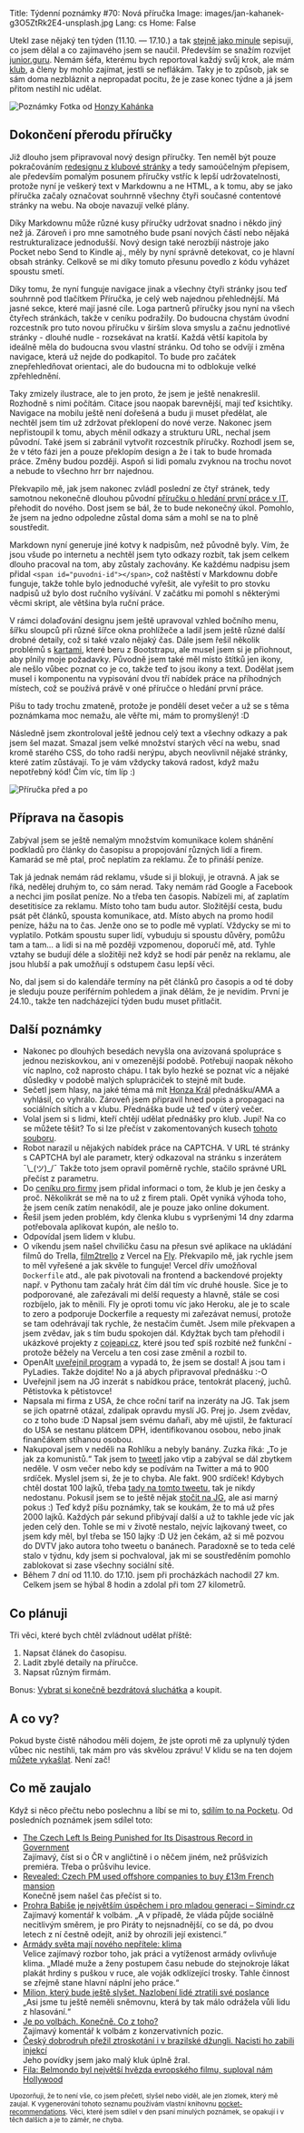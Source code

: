 Title: Týdenní poznámky #70: Nová příručka
Image: images/jan-kahanek-g3O5ZtRk2E4-unsplash.jpg
Lang: cs
Home: False


Utekl zase nějaký ten týden (11.10. — 17.10.) a tak [stejně jako minule]({filename}/2021-10-10_tydenni-poznamky-69-oprava-robota-zprovozneni-api-domluva-prednasek-a-clanku.md) sepisuji, co jsem dělal a co zajímavého jsem se naučil. Především se snažím rozvíjet [junior.guru](https://junior.guru/). Nemám šéfa, kterému bych reportoval každý svůj krok, ale mám [klub](https://junior.guru/club/), a členy by mohlo zajímat, jestli se neflákám. Taky je to způsob, jak se sám doma nezbláznit a nepropadat pocitu, že je zase konec týdne a já jsem přitom nestihl nic udělat.

![Poznámky]({static}/images/jan-kahanek-g3O5ZtRk2E4-unsplash.jpg)
Fotka od [Honzy Kahánka](https://unsplash.com/@honza_kahanek)


## Dokončení přerodu příručky

Již dlouho jsem připravoval nový design příručky. Ten neměl být pouze pokračováním [redesignu z klubové stránky](https://junior.guru/club/) a tedy samoúčelným přepisem, ale především pomalým posunem příručky vstříc k lepší udržovatelnosti, protože nyní je veškerý text v Markdownu a ne HTML, a k tomu, aby se jako příručka začaly označovat souhrnně všechny čtyři současné contentové stránky na webu. Na oboje navazují velké plány.

Díky Markdownu může různé kusy příručky udržovat snadno i někdo jiný než já. Zároveň i pro mne samotného bude psaní nových částí nebo nějaká restrukturalizace jednodušší. Nový design také nerozbíjí nástroje jako Pocket nebo Send to Kindle aj., měly by nyní správně detekovat, co je hlavní obsah stránky. Celkově se mi díky tomuto přesunu povedlo z kódu vyházet spoustu smetí.

Díky tomu, že nyní funguje navigace jinak a všechny čtyři stránky jsou teď souhrnně pod tlačítkem Příručka, je celý web najednou přehlednější. Má jasné sekce, které mají jasné cíle. Loga partnerů příručky jsou nyní na všech čtyřech stránkách, takže v ceníku podražily. Do budoucna chystám úvodní rozcestník pro tuto novou příručku v širším slova smyslu a začnu jednotlivé stránky - dlouhé nudle - rozsekávat na kratší. Každá větší kapitola by ideálně měla do budoucna svou vlastní stránku. Od toho se odvíjí i změna navigace, která už nejde do podkapitol. To bude pro začátek znepřehledňovat orientaci, ale do budoucna mi to odblokuje velké zpřehlednění.

Taky zmizely ilustrace, ale to jen proto, že jsem je ještě nenakreslil. Rozhodně s nimi počítám. Citace jsou naopak barevnější, mají teď ksichtíky. Navigace na mobilu ještě není dořešená a budu ji muset předělat, ale nechtěl jsem tím už zdržovat překlopení do nové verze. Nakonec jsem nepřistoupil k tomu, abych měnil odkazy a strukturu URL, nechal jsem původní. Také jsem si zabránil vytvořit rozcestník příručky. Rozhodl jsem se, že v této fázi jen a pouze překlopím design a že i tak to bude hromada práce. Změny budou později. Aspoň si lidi pomalu zvyknou na trochu novot a nebude to všechno hrr brr najednou.

Překvapilo mě, jak jsem nakonec zvládl poslední ze čtyř stránek, tedy samotnou nekonečně dlouhou původní [příručku o hledání první práce v IT](https://junior.guru/candidate-handbook/), přehodit do nového. Dost jsem se bál, že to bude nekonečný úkol. Pomohlo, že jsem na jedno odpoledne zůstal doma sám a mohl se na to plně soustředit.

Markdown nyní generuje jiné kotvy k nadpisům, než původně byly. Vím, že jsou všude po internetu a nechtěl jsem tyto odkazy rozbít, tak jsem celkem dlouho pracoval na tom, aby zůstaly zachovány. Ke každému nadpisu jsem přidal `<span id="puvodni-id"></span>`, což naštěstí v Markdownu dobře funguje, takže tohle bylo jednoduché vyřešit, ale vyřešit to pro stovku nadpisů už bylo dost ručního vyšívání. V začátku mi pomohl s některými věcmi skript, ale většina byla ruční práce.

V rámci dolaďování designu jsem ještě upravoval vzhled bočního menu, šířku sloupců při různé šířce okna prohlížeče a ladil jsem ještě různé další drobné detaily, což si také vzalo nějaký čas. Dále jsem řešil několik problémů s [kartami](https://www.designui.cz/lekce/kartove-komponenty-v-ui), které beru z Bootstrapu, ale musel jsem si je přiohnout, aby plnily moje požadavky. Původně jsem také měl místo štítků jen ikony, ale nešlo vůbec poznat co je co, takže teď to jsou ikony a text. Dodělat jsem musel i komponentu na vypisování dvou tří nabídek práce na příhodných místech, což se používá právě v oné příručce o hledání první práce.

Píšu to tady trochu zmateně, protože je pondělí deset večer a už se s těma poznámkama moc nemažu, ale věřte mi, mám to promyšlený! :D

Následně jsem zkontroloval ještě jednou celý text a všechny odkazy a pak jsem šel mazat. Smazal jsem velké množství starých věcí na webu, snad kromě starého CSS, do toho radši nerýpu, abych neovlivnil nějaké stránky, které zatím zůstávají. To je vám vždycky taková radost, když mažu nepotřebný kód! Čím víc, tím líp :)

![Příručka před a po]({static}/images/prirucka-pred-po.png)


## Příprava na časopis

Zabýval jsem se ještě nemalým množstvím komunikace kolem shánění podkladů pro články do časopisu a propojování různých lidí a firem. Kamarád se mě ptal, proč neplatím za reklamu. Že to přináší peníze.

Tak já jednak nemám rád reklamu, všude si ji blokuji, je otravná. A jak se říká, nedělej druhým to, co sám nerad. Taky nemám rád Google a Facebook a nechci jim posílat peníze. No a třeba ten časopis. Nabízeli mi, ať zaplatím desetitisíce za reklamu. Místo toho tam budu autor. Složitější cesta, budu psát pět článků, spousta komunikace, atd. Místo abych na promo hodil peníze, hážu na to čas. Jenže ono se to podle mě vyplatí. Vždycky se mi to vyplatilo. Potkám spoustu super lidí, vybuduju si spoustu důvěry, pomůžu tam a tam… a lidi si na mě později vzpomenou, doporučí mě, atd. Tyhle vztahy se budují déle a složitěji než když se hodí pár peněz na reklamu, ale jsou hlubší a pak umožňují s odstupem času lepší věci.

No, dal jsem si do kalendáře termíny na pět článků pro časopis a od té doby je sleduju pouze periférním pohledem a jinak dělám, že je nevidím. První je 24.10., takže ten nadcházející týden budu muset přitlačit.


## Další poznámky

- Nakonec po dlouhých besedách nevyšla ona avizovaná spolupráce s jednou neziskovkou, ani v omezenější podobě. Potřebují naopak někoho víc naplno, což naprosto chápu. I tak bylo hezké se poznat víc a nějaké důsledky v podobě malých splupráciček to stejně mít bude.
- Sečetl jsem hlasy, na jaké téma má mít [Honza Král](https://twitter.com/honzakral) přednášku/AMA a vyhlásil, co vyhrálo. Zároveň jsem připravil hned popis a propagaci na sociálních sítích a v klubu. Přednáška bude už teď v úterý večer.
- Volal jsem si s lidmi, kteří chtějí udělat přednášky pro klub. Jupí! Na co se můžete těšit? To si lze přečíst v zakomentovaných kusech [tohoto souboru](https://github.com/honzajavorek/junior.guru/blob/main/juniorguru/data/events.yml).
- Robot narazil u nějakých nabídek práce na CAPTCHA. V URL té stránky s CAPTCHA byl ale parametr, který odkazoval na stránku s inzerátem ¯\\\_(ツ)\_/¯ Takže toto jsem opravil poměrně rychle, stačilo správné URL přečíst z parametru.
- Do [ceníku pro firmy](https://docs.google.com/document/d/1keFyO5aavfaNfJkKlyYha4B-UbdnMja6AhprS_76E7c/) jsem přidal informaci o tom, že klub je jen česky a proč. Několikrát se mě na to už z firem ptali. Opět vyniká výhoda toho, že jsem ceník zatím nenakódil, ale je pouze jako online dokument.
- Řešil jsem jeden problém, kdy členka klubu s vypršenými 14 dny zdarma potřebovala aplikovat kupón, ale nešlo to.
- Odpovídal jsem lidem v klubu.
- O víkendu jsem našel chviličku času na přesun své aplikace na ukládání filmů do Trella, [film2trello](https://github.com/honzajavorek/film2trello) z Vercel na [Fly](https://fly.io/). Překvapilo mě, jak rychle jsem to měl vyřešené a jak skvěle to funguje! Vercel dřív umožňoval `Dockerfile` atd., ale pak pivotovali na frontend a backendové projekty např. v Pythonu tam začaly hrát čím dál tím víc druhé housle. Sice je to podporované, ale zařezávali mi delší requesty a hlavně, stále se cosi rozbíjelo, jak to měnili. Fly je oproti tomu víc jako Heroku, ale je to scale to zero a podporuje Dockerfile a requesty mi zařezávat nemusí, protože se tam odehrávají tak rychle, že nestačím čumět. Jsem mile překvapen a jsem zvědav, jak s tím budu spokojen dál. Kdyžtak bych tam přehodil i ukázkové projekty z [cojeapi.cz](https://cojeapi.cz/), které jsou teď spíš rozbité než funkční - protože běžely na Vercelu a ten cosi zase změnil a rozbil to.
- OpenAlt [uveřejnil program](https://www.openalt.cz/2021/program.php) a vypadá to, že jsem se dostal! A jsou tam i PyLadies. Takže dojdite! No a já abych připravoval přednášku :-O
- Uveřejnil jsem na JG inzerát s nabídkou práce, tentokrát placený, juchů. Pětistovka k pětistovce!
- Napsala mi firma z USA, že chce roční tarif na inzeráty na JG. Tak jsem se jich opatrně otázal, zdalipak opravdu myslí JG. Prej jo. Jsem zvědav, co z toho bude :D Napsal jsem svému daňaři, aby mě ujistil, že fakturací do USA se nestanu plátcem DPH, identifikovanou osobou, nebo jinak finančákem stíhanou osobou.
- Nakupoval jsem v neděli na Rohlíku a nebyly banány. Zuzka říká: „To je jak za komunistů.“ Tak jsem to [tweetl](https://twitter.com/honzajavorek/status/1449665370630017027) jako vtip a zabýval se dál zbytkem neděle. V osm večer nebo kdy se podívám na Twitter a má to 900 srdíček. Myslel jsem si, že je to chyba. Ale fakt. 900 srdíček! Kdybych chtěl dostat 100 lajků, třeba [tady na tomto tweetu](https://twitter.com/honzajavorek/status/1430187105246973957), tak je nikdy nedostanu. Pokusil jsem se to ještě nějak [stočit na JG](https://twitter.com/honzajavorek/status/1449820481809440770), ale asi marný pokus :) Teď když píšu poznámky, tak se koukám, že to má už přes 2000 lajků. Každých pár sekund přibývají další a už to takhle jede víc jak jeden celý den. Tohle se mi v životě nestalo, nejvíc lajkovaný tweet, co jsem kdy měl, byl třeba se 150 lajky :D Už jen čekám, až si mě pozvou do DVTV jako autora toho tweetu o banánech. Paradoxně se to teda celé stalo v týdnu, kdy jsem si pochvaloval, jak mi se soustředěním pomohlo zablokovat si zase všechny sociální sítě.
- Během 7 dní od 11.10. do 17.10. jsem při procházkách nachodil 27 km. Celkem jsem se hýbal 8 hodin a zdolal při tom 27 kilometrů.


## Co plánuji

Tři věci, které bych chtěl zvládnout udělat příště:

1. Napsat článek do časopisu.
2. Ladit zbylé detaily na příručce.
3. Napsat různým firmám.

Bonus: [Vybrat si konečně bezdrátová sluchátka](https://www.facebook.com/honzajavorek/posts/10159276712692707) a koupit.


## A co vy?

Pokud byste čistě náhodou měli dojem, že jste oproti mě za uplynulý týden vůbec nic nestihli, tak mám pro vás skvělou zprávu! V klidu se na ten dojem [můžete vykašlat]({filename}/2020-06-04_neni-to-zavod.md). Není zač!


## Co mě zaujalo

Když si něco přečtu nebo poslechnu a líbí se mi to, [sdílím to na Pocketu](https://getpocket.com/@honzajavorek). Od posledních poznámek jsem sdílel toto:

- [The Czech Left Is Being Punished for Its Disastrous Record in Government](https://getpocket.com/redirect?&url=https%3A%2F%2Fjacobinmag.com%2F2021%2F10%2Fczech-republic-andrej-babis-social-democrats-communists-ano-election%2F&h=959ae4b5a94449f1d9821dd3a090006307ddb74eaf6941bed1cb8e6caf4699e2)<br>Zajímavý, číst si o ČR v angličtině i o něčem jiném, než průšvizích premiéra. Třeba o průšvihu levice.
- [Revealed: Czech PM used offshore companies to buy £13m French mansion](https://getpocket.com/redirect?&url=https%3A%2F%2Fwww.theguardian.com%2Fnews%2F2021%2Foct%2F03%2Frevealed-czech-pm-used-offshore-companies-to-buy-13m-french-mansion&h=54a24567f8f177236e7ddc9140c61793689536a5b5eb754a7b03ad006cd961f0)<br>Konečně jsem našel čas přečíst si to.
- [Prohra Babiše je největším úspěchem i pro mladou generaci – Simindr.cz](https://getpocket.com/redirect?&url=https%3A%2F%2Fwww.simindr.cz%2Fprohra-babise-je-nejvetsim-uspechem-i-pro-mladou-generaci%2F&h=8f5a0623304f6592fdce6f3d7866b5e7f3e6426a3a154346a965463bb626d536)<br>Zajímavý komentář k volbám. „A v případě, že vláda půjde sociálně necitlivým směrem, je pro Piráty to nejsnadnější, co se dá, po dvou letech z ní čestně odejít, aniž by ohrozili její existenci.“
- [Armády světa mají nového nepřítele: klima](https://getpocket.com/redirect?&url=https%3A%2F%2Fwww.voxpot.cz%2Farmady-sveta-maji-noveho-nepritele-klima%2F&h=71a0713df7ab0272e5599abf71b2cfe18a97c4b975374a8aa6fe3e189652ee43)<br>Velice zajímavý rozbor toho, jak práci a vytíženost armády ovlivňuje klima. „Mladé muže a ženy postupem času nebude do stejnokroje lákat plakát hrdiny s puškou v ruce, ale voják odklízející trosky. Tahle činnost se zřejmě stane hlavní náplní jeho práce.“
- [Milion, který bude ještě slyšet. Nazlobení lidé ztratili své poslance](https://getpocket.com/redirect?&url=https%3A%2F%2Fnazory.aktualne.cz%2Fkomentare%2Fmilion-ktery-bude-jeste-slyset-nemaji-sve-poslance-a-zlobi-s%2Fr%7Eb31c502029da11ec9106ac1f6b220ee8%2F&h=42c2af030bdad43458a17ceb0f24b06f53d519f048a65e3db5de0042360a0f30)<br>„Asi jsme tu ještě neměli sněmovnu, která by tak málo odrážela vůli lidu z hlasování.“
- [Je po volbách. Konečně. Co z toho?](https://getpocket.com/redirect?&url=https%3A%2F%2Fwww.konzervativninoviny.cz%2Fje-po-volbach-konecne-co-z-toho%2F&h=8f91ea2b9252b6272f8215b79812417774c1502ab14d7d0363ba6f2f354c5431)<br>Zajímavý komentář k volbám z konzervativních pozic.
- [Český dobrodruh přežil ztroskotání i v brazilské džungli. Nacisti ho zabili injekcí](https://getpocket.com/redirect?&url=https%3A%2F%2Fzpravy.aktualne.cz%2Fdomaci%2Fdobrodruh-a-spisovatel-otakar-batlicka-byl-jednim-z-mnoha-vy%2Fr%7E5dd8b1e4250211eca7d3ac1f6b220ee8%2F&h=a45c8416811744bcc99dcbd5eaef2d5887cfb92b256d3a8a70d21a0b1565f751)<br>Jeho povídky jsem jako malý kluk úplně žral.
- [Fila: Belmondo byl největší hvězda evropského filmu, suploval nám Hollywood](https://getpocket.com/redirect?&url=https%3A%2F%2Fmagazin.aktualne.cz%2Fkultura%2Ffilm%2Ffila-belmondo-byl-nejvetsi-hvezda-evropskeho-filmu%2Fr%7E879efe640fdd11ec98380cc47ab5f122%2F&h=8b7bb2695987e292bf1996eb1ff59d6b728ea6956afa8a1c9f390184e4db2e64)

<small>Upozorňuji, že to není vše, co jsem přečetl, slyšel nebo viděl, ale jen zlomek, který mě zaujal. K vygenerování tohoto seznamu používám vlastní knihovnu <a href="https://pypi.org/project/pocket-recommendations/">pocket-recommendations</a>. Věci, které jsem sdílel v den psaní minulých poznámek, se opakují i v těch dalších a je to záměr, ne chyba.</small>
